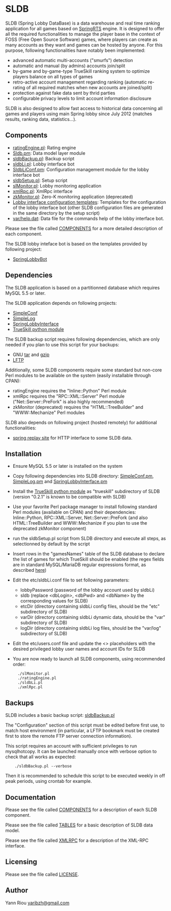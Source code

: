 SLDB
====
SLDB (Spring Lobby DataBase) is a data warehouse and real time ranking
application for all games based on [SpringRTS](http://springrts.com/) engine. It
is designed to offer all the required functionalities to manage the player base
in the context of FOSS (Free Open Source Software) games, where players can
create as many accounts as they want and games can be hosted by anyone. For
this purpose, following functionalities have notably been implemented:
* advanced automatic multi-accounts ("smurfs") detection
* automatic and manual (by admins) accounts join/split
* by-game and by-game-type TrueSkill ranking system to optimize players balance
  on all types of games
* retro-active account management regarding ranking (automatic re-rating of all
  required matches when new accounts are joined/split)
* protection against fake data sent by thrid parties
* configurable privacy levels to limit account information disclosure

SLDB is also designed to allow fast access to historical data concerning all
games and players using main Spring lobby since July 2012 (matches results,
ranking data, statistics...).

Components
----------
* [ratingEngine.pl](ratingEngine.pl): Rating engine
* [Sldb.pm](Sldb.pm): Data model layer module
* [sldbBackup.pl](sldbBackup.pl): Backup script
* [sldbLi.pl](sldbLi.pl): Lobby interface bot
* [SldbLiConf.pm](SldbLiConf.pm): Configuration management module for the lobby
  interface bot
* [sldbSetup.pl](sldbSetup.pl): Setup script
* [slMonitor.pl](slMonitor.pl): Lobby monitoring application
* [xmlRpc.pl](xmlRpc.pl): XmlRpc interface
* [zkMonitor.pl](zkMonitor.pl): Zero-K monitoring application (deprecated)
* [Lobby interface configuration templates](etc): Templates for the
  configuration of the lobby interface bot (other SLDB configuration files are
  generated in the same directory by the setup script)
* [var/help.dat](var/help.dat): Data file for the commands help of the lobby
  interface bot.

Please see the file called [COMPONENTS](COMPONENTS) for a more detailed
description of each component.

The SLDB lobby inteface bot is based on the templates provided by following project:
* [SpringLobbyBot](https://github.com/Yaribz/SpringLobbyBot)

Dependencies
------------
The SLDB application is based on a partitionned database which requires MySQL
5.5 or later.

The SLDB application depends on following projects:
* [SimpleConf](https://github.com/Yaribz/SimpleConf)
* [SimpleLog](https://github.com/Yaribz/SimpleLog)
* [SpringLobbyInterface](https://github.com/Yaribz/SpringLobbyInterface)
* [TrueSkill python module](https://github.com/sublee/trueskill)

The SLDB backup script requires following dependencies, which are only needed if
you plan to use this script for your backups:
* GNU [tar](http://www.gnu.org/software/tar/) and
  [gzip](http://www.gnu.org/software/gzip/)
* [LFTP](http://lftp.yar.ru/)

Additionally, some SLDB components require some standard but non-core Perl
modules to be available on the system (easily installable through CPAN):
* ratingEngine requires the "Inline::Python" Perl module
* xmlRpc requires the "RPC::XML::Server" Perl module ("Net::Server::PreFork" is
  also highly recommended)
* zkMonitor (deprecated) requires the "HTML::TreeBuilder" and "WWW::Mechanize" 
  Perl modules

SLDB also depends on following project (hosted remotely) for additional
functionalities:
* [spring replay site](https://github.com/dansan/spring-replay-site) for HTTP
  interface to some SLDB data.

Installation
------------
* Ensure MySQL 5.5 or later is installed on the system
* Copy following dependencies into SLDB directory:
  [SimpleConf.pm](https://raw.github.com/Yaribz/SimpleConf/master/SimpleConf.pm),
  [SimpleLog.pm](https://raw.github.com/Yaribz/SimpleLog/master/SimpleLog.pm) and
  [SpringLobbyInterface.pm](https://raw.github.com/Yaribz/SpringLobbyInterface/master/SpringLobbyInterface.pm)
* Install the [TrueSkill python module](https://github.com/sublee/trueskill) as
  "trueskill" subdirectory of SLDB (version "0.2.1" is known to be compatible
  with SLDB)
* Use your favorite Perl package manager to install following standard Perl
  modules (available on CPAN) and their dependencies: Inline::Python,
  RPC::XML::Server, Net::Server::PreFork (and also HTML::TreeBuilder and 
  WWW::Mechanize if you plan to use the deprecated zkMonitor component)
* run the sldbSetup.pl script from SLDB directory and execute all steps, as
  selectionned by default by the script
* Insert rows in the "gamesNames" table of the SLDB database to declare the 
  list of games for which TrueSkill should be enabled (the regex fields are in 
  standard MySQL/MariaDB regular expressions format, as described 
  [here](https://mariadb.com/kb/en/regular-expressions-overview/))
* Edit the etc/sldbLi.conf file to set following parameters:
  * lobbyPassword (password of the lobby account used by sldbLi)
  * sldb (replace  &lt;dbLogin&gt;, &lt;dbPwd&gt; and &lt;dbName&gt; by the
    corresponding values for SLDB)
  * etcDir (directory containing sldbLi config files, should be the
    "etc" subdirectory of SLDB)
  * varDir (directory containing sldbLi dynamic data, should be the "var"
    subdirectory of SLDB)
  * logDir (directory containing sldbLi log files, should be the "var/log"
    subdirectory of SLDB)
* Edit the etc/users.conf file and update the <> placeholders with the desired
  privileged lobby user names and account IDs for SLDB
* You are now ready to launch all SLDB components, using recommended order:

        ./slMonitor.pl
        ./ratingEngine.pl
        ./sldbLi.pl
        ./xmlRpc.pl

Backups
-------
SLDB includes a basic backup script: [sldbBackup.pl](sldbBackup.pl)

The "Configuration" section of this script must be edited before first use, to
match host environment (in particular, a LFTP bookmark must be created first to
store the remote FTP server connection information).

This script requires an account with sufficient privileges to run mysqlhotcopy.
It can be launched manually once with verbose option to check that all works as
expected:

        ./sldbBackup.pl --verbose

Then it is recommended to schedule this script to be executed weekly in off peak
periods, using crontab for example.

Documentation
-------------
Please see the file called [COMPONENTS](COMPONENTS) for a description of each
SLDB component.

Please see the file called [TABLES](TABLES) for a basic description of SLDB
data model.

Please see the file called [XMLRPC](XMLRPC) for a description of the XML-RPC
interface.

Licensing
---------
Please see the file called [LICENSE](LICENSE).

Author
------
Yann Riou <yaribzh@gmail.com>
